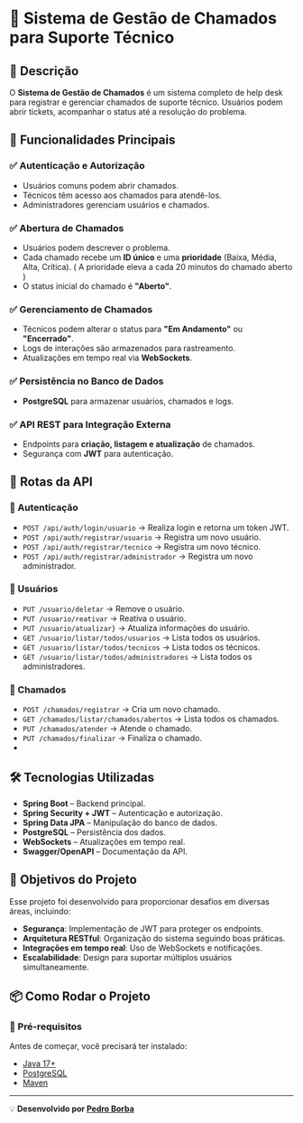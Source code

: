 # 📌 Sistema de Gestão de Chamados para Suporte Técnico

## 📖 Descrição
O **Sistema de Gestão de Chamados** é um sistema completo de help desk para registrar e gerenciar chamados de suporte técnico. Usuários podem abrir tickets, acompanhar o status até a resolução do problema.

## 🚀 Funcionalidades Principais

### ✅ Autenticação e Autorização
- Usuários comuns podem abrir chamados.
- Técnicos têm acesso aos chamados para atendê-los.
- Administradores gerenciam usuários e chamados.

### ✅ Abertura de Chamados
- Usuários podem descrever o problema.
- Cada chamado recebe um **ID único** e uma **prioridade** (Baixa, Média, Alta, Crítica). ( A prioridade eleva a cada 20 minutos do chamado aberto )
- O status inicial do chamado é **"Aberto"**.

### ✅ Gerenciamento de Chamados
- Técnicos podem alterar o status para **"Em Andamento"** ou **"Encerrado"**.
- Logs de interações são armazenados para rastreamento.
- Atualizações em tempo real via **WebSockets**.

### ✅ Persistência no Banco de Dados
- **PostgreSQL** para armazenar usuários, chamados e logs.

### ✅ API REST para Integração Externa
- Endpoints para **criação, listagem e atualização** de chamados.
- Segurança com **JWT** para autenticação.

## 📌 Rotas da API

### 🔹 Autenticação
- `POST /api/auth/login/usuario` → Realiza login e retorna um token JWT.
- `POST /api/auth/registrar/usuario` → Registra um novo usuário.
- `POST /api/auth/registrar/tecnico` → Registra um novo técnico.
- `POST /api/auth/registrar/administrador` → Registra um novo administrador.

### 🔹 Usuários
- `PUT /usuario/deletar` → Remove o usuário.
- `PUT /usuario/reativar` → Reativa o usuário.
- `PUT /usuario/atualizar}` → Atualiza informações do usuário.
- `GET /usuario/listar/todos/usuarios` → Lista todos os usuários.
- `GET /usuario/listar/todos/tecnicos` → Lista todos os técnicos.
- `GET /usuario/listar/todos/administradores` → Lista todos os administradores.

### 🔹 Chamados
- `POST /chamados/registrar` → Cria um novo chamado.
- `GET /chamados/listar/chamados/abertos` → Lista todos os chamados.
- `PUT /chamados/atender` → Atende o chamado.
- `PUT /chamados/finalizar` → Finaliza o chamado.
- 
## 🛠️ Tecnologias Utilizadas

- **Spring Boot** – Backend principal.
- **Spring Security + JWT** – Autenticação e autorização.
- **Spring Data JPA** – Manipulação do banco de dados.
- **PostgreSQL** – Persistência dos dados.
- **WebSockets** – Atualizações em tempo real.
- **Swagger/OpenAPI** – Documentação da API.

## 🎯 Objetivos do Projeto
Esse projeto foi desenvolvido para proporcionar desafios em diversas áreas, incluindo:

- **Segurança**: Implementação de JWT para proteger os endpoints.
- **Arquitetura RESTful**: Organização do sistema seguindo boas práticas.
- **Integrações em tempo real**: Uso de WebSockets e notificações.
- **Escalabilidade**: Design para suportar múltiplos usuários simultaneamente.

## 📦 Como Rodar o Projeto

### 🔹 Pré-requisitos
Antes de começar, você precisará ter instalado:
- [Java 17+](https://www.oracle.com/java/technologies/javase/jdk17-archive-downloads.html)
- [PostgreSQL](https://www.postgresql.org/download/)
- [Maven](https://maven.apache.org/download.cgi)
---
💡 **Desenvolvido por [Pedro Borba](https://github.com/SkBolttz)**

